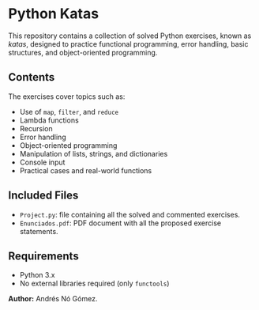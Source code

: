 # Python Katas

This repository contains a collection of solved Python exercises, known as *katas*, designed to practice functional programming, error handling, basic structures, and object-oriented programming.

## Contents

The exercises cover topics such as:

- Use of `map`, `filter`, and `reduce`
- Lambda functions
- Recursion
- Error handling
- Object-oriented programming
- Manipulation of lists, strings, and dictionaries
- Console input
- Practical cases and real-world functions

## Included Files

- `Project.py`: file containing all the solved and commented exercises.
- `Enunciados.pdf`: PDF document with all the proposed exercise statements.

## Requirements

- Python 3.x
- No external libraries required (only `functools`)

**Author:** Andrés Nó Gómez.
